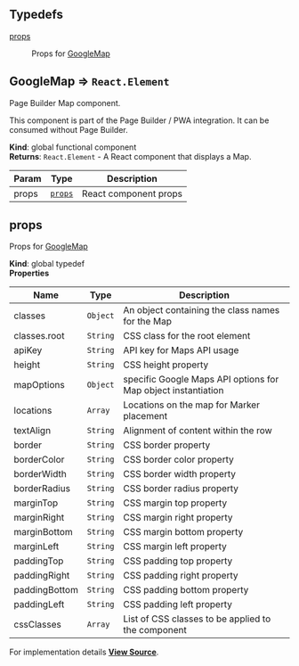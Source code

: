 ## Typedefs

<dl>
<dt><a href="#props">props</a></dt>
<dd><p>Props for <a href="#GoogleMap">GoogleMap</a></p>
</dd>
</dl>

<a name="GoogleMap"></a>

## GoogleMap ⇒ <code>React.Element</code>
Page Builder Map component.

This component is part of the Page Builder / PWA integration. It can be consumed without Page Builder.

**Kind**: global functional component  
**Returns**: <code>React.Element</code> - A React component that displays a Map.  

| Param | Type | Description |
| --- | --- | --- |
| props | [<code>props</code>](#props) | React component props |

<a name="props"></a>

## props
Props for [GoogleMap](#GoogleMap)

**Kind**: global typedef  
**Properties**

| Name | Type | Description |
| --- | --- | --- |
| classes | <code>Object</code> | An object containing the class names for the Map |
| classes.root | <code>String</code> | CSS class for the root element |
| apiKey | <code>String</code> | API key for Maps API usage |
| height | <code>String</code> | CSS height property |
| mapOptions | <code>Object</code> | specific Google Maps API options for Map object instantiation |
| locations | <code>Array</code> | Locations on the map for Marker placement |
| textAlign | <code>String</code> | Alignment of content within the row |
| border | <code>String</code> | CSS border property |
| borderColor | <code>String</code> | CSS border color property |
| borderWidth | <code>String</code> | CSS border width property |
| borderRadius | <code>String</code> | CSS border radius property |
| marginTop | <code>String</code> | CSS margin top property |
| marginRight | <code>String</code> | CSS margin right property |
| marginBottom | <code>String</code> | CSS margin bottom property |
| marginLeft | <code>String</code> | CSS margin left property |
| paddingTop | <code>String</code> | CSS padding top property |
| paddingRight | <code>String</code> | CSS padding right property |
| paddingBottom | <code>String</code> | CSS padding bottom property |
| paddingLeft | <code>String</code> | CSS padding left property |
| cssClasses | <code>Array</code> | List of CSS classes to be applied to the component |



For implementation details [**View Source**](https://github.com/magento/pwa-studio/blob/develop/packages/pagebuilder/lib/ContentTypes/Map/map.js).